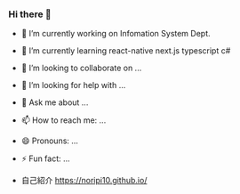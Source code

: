 ### Hi there 👋

- 🔭 I’m currently working on Infomation System Dept.
- 🌱 I’m currently learning react-native next.js typescript c#
- 👯 I’m looking to collaborate on ...
- 🤔 I’m looking for help with ...
- 💬 Ask me about ...
- 📫 How to reach me: ...
- 😄 Pronouns: ...
- ⚡ Fun fact: ...

- 自己紹介
  https://noripi10.github.io/
